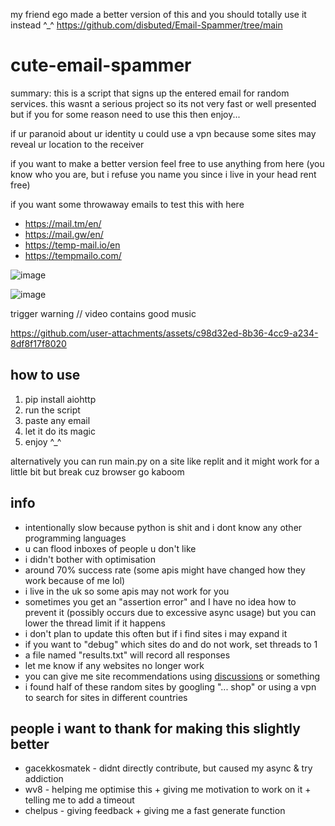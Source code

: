 my friend ego made a better version of this and you should totally use it instead ^_^ https://github.com/disbuted/Email-Spammer/tree/main

# cute-email-spammer

summary: this is a script that signs up the entered email for random services. this wasnt a serious project so its not very fast or well presented but if you for some reason need to use this then enjoy...

if ur paranoid about ur identity u could use a vpn because some sites may reveal ur location to the receiver 

if you want to make a better version feel free to use anything from here (you know who you are, but i refuse you name you since i live in your head rent free)

if you want some throwaway emails to test this with here
- https://mail.tm/en/
- https://mail.gw/en/
- https://temp-mail.io/en
- https://tempmailo.com/

![image](https://github.com/user-attachments/assets/df0e2d68-5838-4937-9469-d5cc9c490e06)

![image](https://github.com/user-attachments/assets/6e21cb55-8133-45c6-b3c6-60e3356d6a6d)

trigger warning // video contains good music

https://github.com/user-attachments/assets/c98d32ed-8b36-4cc9-a234-8df8f17f8020

## how to use
1. pip install aiohttp
2. run the script
3. paste any email
4. let it do its magic
5. enjoy ^_^

alternatively you can run main.py on a site like replit and it might work for a little bit but break cuz browser go kaboom

## info
- intentionally slow because python is shit and i dont know any other programming languages
- u can flood inboxes of people u don't like
- i didn't bother with optimisation
- around 70% success rate (some apis might have changed how they work because of me lol)
- i live in the uk so some apis may not work for you
- sometimes you get an "assertion error" and I have no idea how to prevent it (possibly occurs due to excessive async usage) but you can lower the thread limit if it happens
- i don't plan to update this often but if i find sites i may expand it
- if you want to "debug" which sites do and do not work, set threads to 1
- a file named "results.txt" will record all responses
- let me know if any websites no longer work
- you can give me site recommendations using [discussions](https://github.com/Inkthirsty/cute-email-spammer/discussions) or something
- i found half of these random sites by googling "... shop" or using a vpn to search for sites in different countries

## people i want to thank for making this slightly better
- gacekkosmatek - didnt directly contribute, but caused my async & try addiction
- wv8 - helping me optimise this + giving me motivation to work on it + telling me to add a timeout
- chelpus - giving feedback + giving me a fast generate function 


